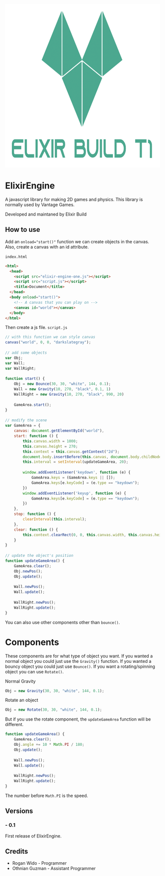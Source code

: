 <img src="Logo.png" height="530" width="1000">

# ElixirEngine
A javascript library for making 2D games and physics. This library is normally used by Vantage Games.

Developed and maintaned by Elixir Build

## How to use

Add an `onload="start()"` function we can create objects in the canvas.
Also, create a canvas with an id attribute.

`index.html`
```html
<html>
  <head>
    <script src="elixir-engine-one.js"></script>
    <script src="script.js"></script>
    <title>Document</title>
  </head>
  <body onload="start()">
    <!-- A canvas that you can play on -->
    <canvas id="world"></canvas>
  </body>
</html>
```

Then create a js file.
`script.js`
```js
// with this function we can style canvas
canvas("world", 0, 0, "darkslategray");

// add some objects
var Obj;
var Wall;
var WallRight;

function start() {
    Obj = new Bounce(30, 30, "white", 144, 0.1);
    Wall = new Gravity(10, 270, "black", 0.1, 1)
    WallRight = new Gravity(10, 270, "black", 990, 20)

    GameArea.start();
}

// modify the scene
var GameArea = {
    canvas: document.getElementById("world"),
    start: function () {
        this.canvas.width = 1000;
        this.canvas.height = 270;
        this.context = this.canvas.getContext("2d");
        document.body.insertBefore(this.canvas, document.body.childNodes[0]);
        this.interval = setInterval(updateGameArea, 20);

        window.addEventListener('keydown', function (e) {
            GameArea.keys = (GameArea.keys || []);
            GameArea.keys[e.keyCode] = (e.type == "keydown");
        })
        window.addEventListener('keyup', function (e) {
            GameArea.keys[e.keyCode] = (e.type == "keydown");
        })
    },
    stop: function () {
        clearInterval(this.interval);
    },
    clear: function () {
        this.context.clearRect(0, 0, this.canvas.width, this.canvas.height);
    }
}

// update the object's position
function updateGameArea() {
    GameArea.clear();
    Obj.newPos();
    Obj.update();

    Wall.newPos();
    Wall.update();

    WallRight.newPos();
    WallRight.update();
}
```

You can also use other components other than `bounce()`.

# Components
These components are for what type of object you want.
If you wanted a normal object you could just use the `Gravity()` function.
If you wanted a bouncy object you could just use `Bounce()`.
If you want a rotating/spinning object you can use `Rotate()`.


Normal Gravity
```js
Obj = new Gravity(30, 30, "white", 144, 0.1);
```

Rotate an object
```js
Obj = new Rotate(30, 30, "white", 144, 0.1);
```
But if you use the rotate component, the `updateGameArea` function will be different.
```js
function updateGameArea() {
    GameArea.clear();
    Obj.angle += 10 * Math.PI / 180;
    Obj.update();

    Wall.newPos();
    Wall.update();

    WallRight.newPos();
    WallRight.update();
}
```

The number before `Math.PI` is the speed.

## Versions
### - 0.1
First release of ElixirEngine.

## Credits
- Rogan Wido - Programmer
- Othnian Guzman - Assistant Programmer
